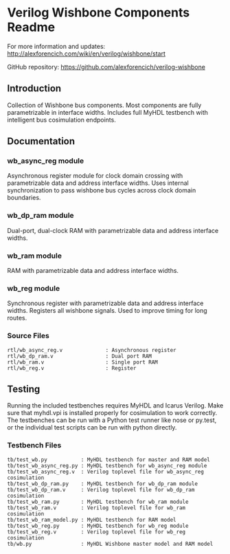 # Verilog Wishbone Components Readme

For more information and updates: http://alexforencich.com/wiki/en/verilog/wishbone/start

GitHub repository: https://github.com/alexforencich/verilog-wishbone

## Introduction

Collection of Wishbone bus components.  Most components are fully
parametrizable in interface widths.  Includes full MyHDL testbench with
intelligent bus cosimulation endpoints.

## Documentation

### wb_async_reg module

Asynchronous register module for clock domain crossing with parametrizable
data and address interface widths.  Uses internal synchronization to pass
wishbone bus cycles across clock domain boundaries.

### wb_dp_ram module

Dual-port, dual-clock RAM with parametrizable data and address interface
widths.

### wb_ram module

RAM with parametrizable data and address interface widths.

### wb_reg module

Synchronous register with parametrizable data and address interface widths.
Registers all wishbone signals.  Used to improve timing for long routes.

### Source Files

    rtl/wb_async_reg.v              : Asynchronous register
    rtl/wb_dp_ram.v                 : Dual port RAM
    rtl/wb_ram.v                    : Single port RAM
    rtl/wb_reg.v                    : Register

## Testing

Running the included testbenches requires MyHDL and Icarus Verilog.  Make sure
that myhdl.vpi is installed properly for cosimulation to work correctly.  The
testbenches can be run with a Python test runner like nose or py.test, or the
individual test scripts can be run with python directly.

### Testbench Files

    tb/test_wb.py           : MyHDL testbench for master and RAM model
    tb/test_wb_async_reg.py : MyHDL testbench for wb_async_reg module
    tb/test_wb_async_reg.v  : Verilog toplevel file for wb_async_reg cosimulation
    tb/test_wb_dp_ram.py    : MyHDL testbench for wb_dp_ram module
    tb/test_wb_dp_ram.v     : Verilog toplevel file for wb_dp_ram cosimulation
    tb/test_wb_ram.py       : MyHDL testbench for wb_ram module
    tb/test_wb_ram.v        : Verilog toplevel file for wb_ram cosimulation
    tb/test_wb_ram_model.py : MyHDL testbench for RAM model
    tb/test_wb_reg.py       : MyHDL testbench for wb_reg module
    tb/test_wb_reg.v        : Verilog toplevel file for wb_reg cosimulation
    tb/wb.py                : MyHDL Wishbone master model and RAM model
